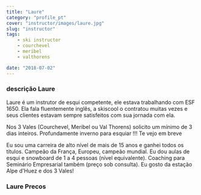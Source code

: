 ```yaml
---
title: "Laure"
category: "profile_pt"
cover: "instructor/images/laure.jpg"
slug: "instructor"
tags:
    - ski instructor
    - courchevel
    - meribel
    - valthorens

date: "2018-07-02"
---
```


### descrição Laure
Laure é um instrutor de esqui competente, ele estava trabalhando com ESF 1650. Ela fala fluentemente inglês, a skiscool o contratou muitas vezes e seus clientes estavam sempre satisfeitos com sua jornada com ela.

Nos 3 Vales (Courchevel, Meribel ou Val Thorens) solicito um mínimo de 3 dias inteiros.
Profundamente inverno para esquiar !!!
Te vejo em breve

Eu sou uma carreira de alto nível de mais de 15 anos e ganhei todos os títulos.
Campeão da França, Europeu, campeão mundial.
Eu dou aulas de esqui e snowboard de 1 a 4 pessoas (nível equivalente).
Coaching para Seminário Empresarial também (preço sob consulta). Eu gosto da estação Alpe d'Huez e dos 3 Vales!

 
### Laure Precos
